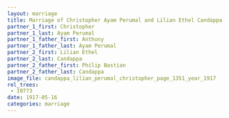 ```yaml
---
layout: marriage
title: Marriage of Christopher Ayam Perumal and Lilian Ethel Candappa
partner_1_first: Christopher
partner_1_last: Ayam Perumal
partner_1_father_first: Anthony
partner_1_father_last: Ayam Perumal
partner_2_first: Lilian Ethel
partner_2_last: Candappa
partner_2_father_first: Philip Bastian
partner_2_father_last: Candappa
image_file: candappa_lilian_perumal_christopher_page_1351_year_1917
rel_trees:
 - I0773
date: 1917-05-16
categories: marriage
---
```


